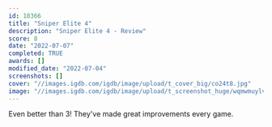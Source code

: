 ```yaml
---
id: 18366
title: "Sniper Elite 4"
description: "Sniper Elite 4 - Review"
score: 8
date: "2022-07-07"
completed: TRUE
awards: []
modified_date: "2022-07-04"
screenshots: []
cover: "//images.igdb.com/igdb/image/upload/t_cover_big/co24t8.jpg"
image: "//images.igdb.com/igdb/image/upload/t_screenshot_huge/wqmwmuylv5oa7u2hv8kd.jpg"
---
```

Even better than 3! They've made great improvements every game.